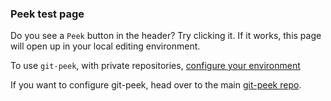 ### Peek test page

[//]: <!- **If you're seeing this secret message, that means it worked!** -->

Do you see a `Peek` button in the header? Try clicking it. If it works, this page will open up in your local editing environment.

To use `git-peek`, with private repositories, [configure your environment](https://github.com/Jarred-Sumner/git-peek#private-repositories--choosing-an-editor)

If you want to configure git-peek, head over to the main [git-peek repo](https://github.com/Jarred-Sumner/git-peek).

[//]: <!- **If you're seeing this secret message, that means it worked!** -->
